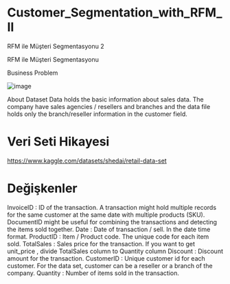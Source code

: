 # Customer_Segmentation_with_RFM_II
RFM ile Müşteri Segmentasyonu 2

RFM ile Müşteri Segmentasyonu

Business Problem

![image](https://github.com/furkansukan/Customer_Segmentation_with_RFM_II/assets/115731123/e3b2410f-2373-4968-9908-78b5ee0c7ad7)


About Dataset
Data holds the basic information about sales data.
The company have sales agencies / resellers and branches and the data file holds only the branch/reseller information in the customer field.

# Veri Seti Hikayesi
https://www.kaggle.com/datasets/shedai/retail-data-set


# Değişkenler

InvoiceID : ID of the transaction. A transaction might hold multiple records for the same customer at the same date with multiple products (SKU). DocumentID might be useful for combining the transactions and detecting the items sold together.
Date : Date of transaction / sell. In the date time format.
ProductID : Item / Product code. The unique code for each item sold.
TotalSales : Sales price for the transaction. If you want to get unit_price , divide TotalSales column to Quantity column
Discount : Discount amount for the transaction.
CustomerID : Unique customer id for each customer. For the data set, customer can be a reseller or a branch of the company.
Quantity : Number of items sold in the transaction.


